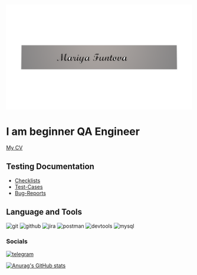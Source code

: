 ![Header](https://github.com/MariyaFuntova/MariyaFuntova/blob/main/assets/1.png)
# I am beginner QA Engineer

[My CV](https://docs.google.com/document/d/1-wIJVf7j07m9UNqPJP4sJP4JXcEKYIEmJxO1BudeWyc/edit?usp=sharing)

## Testing Documentation
* [Checklists](https://github.com/MariyaFuntova/checklists.git)
* [Test-Cases](https://github.com/MariyaFuntova/test-cases.git)
* [Bug-Reports](https://github.com/MariyaFuntova/bug-reports.git)


## Language and Tools

![git](https://img.shields.io/badge/-git-090909?style=for-the-badge&logo=git)
![github](https://img.shields.io/badge/-github-090909?style=for-the-badge&logo=github)
![jira](https://img.shields.io/badge/-jira-090909?style=for-the-badge&logo=jira)
![postman](https://img.shields.io/badge/-postman-090909?style=for-the-badge&logo=postman)
![devtools](https://img.shields.io/badge/-devtools-090909?style=for-the-badge&logo=devtools)
![mysql](https://img.shields.io/badge/-mysql-090909?style=for-the-badge&logo=mysql)

### Socials
[![telegram](https://img.shields.io/badge/-telegram-090909?style=for-the-badge&logo=telegram)](https:t.me/mashaa0107)


[![Anurag's GitHub stats](https://github-readme-stats.vercel.app/api?username=MariyaFuntova)](https://github.com/MariyaFuntova/github-readme-stats)
